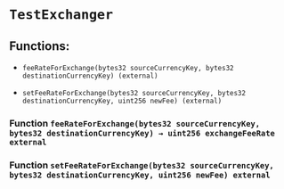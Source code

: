# `TestExchanger`

## Functions:

- `feeRateForExchange(bytes32 sourceCurrencyKey, bytes32 destinationCurrencyKey) (external)`

- `setFeeRateForExchange(bytes32 sourceCurrencyKey, bytes32 destinationCurrencyKey, uint256 newFee) (external)`

### Function `feeRateForExchange(bytes32 sourceCurrencyKey, bytes32 destinationCurrencyKey) → uint256 exchangeFeeRate external`

### Function `setFeeRateForExchange(bytes32 sourceCurrencyKey, bytes32 destinationCurrencyKey, uint256 newFee) external`
